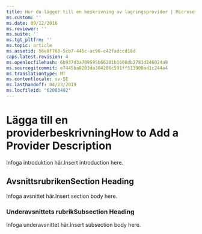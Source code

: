 ```yaml
---
title: Hur du lägger till en beskrivning av lagringsprovider | Microsoft Docs
ms.custom: ''
ms.date: 09/12/2016
ms.reviewer: ''
ms.suite: ''
ms.tgt_pltfrm: ''
ms.topic: article
ms.assetid: 56e8f763-5cb7-445c-ac96-c42fadccd18d
caps.latest.revision: 4
ms.openlocfilehash: 6b937d3a709595b66201b1608db2781d246024a9
ms.sourcegitcommit: e7445ba8203da304286c591ff513900ad1c244a4
ms.translationtype: MT
ms.contentlocale: sv-SE
ms.lasthandoff: 04/23/2019
ms.locfileid: "62083492"
---
```

# <a name="how-to-add-a-provider-description"></a><span data-ttu-id="fc6b4-102">Lägga till en providerbeskrivning</span><span class="sxs-lookup"><span data-stu-id="fc6b4-102">How to Add a Provider Description</span></span>

<span data-ttu-id="fc6b4-103">Infoga introduktion här.</span><span class="sxs-lookup"><span data-stu-id="fc6b4-103">Insert introduction here.</span></span>

## <a name="section-heading"></a><span data-ttu-id="fc6b4-104">Avsnittsrubriken</span><span class="sxs-lookup"><span data-stu-id="fc6b4-104">Section Heading</span></span>

<span data-ttu-id="fc6b4-105">Infoga avsnittet här.</span><span class="sxs-lookup"><span data-stu-id="fc6b4-105">Insert section body here.</span></span>

### <a name="subsection-heading"></a><span data-ttu-id="fc6b4-106">Underavsnittets rubrik</span><span class="sxs-lookup"><span data-stu-id="fc6b4-106">Subsection Heading</span></span>

<span data-ttu-id="fc6b4-107">Infoga underavsnittet här.</span><span class="sxs-lookup"><span data-stu-id="fc6b4-107">Insert subsection body here.</span></span>
